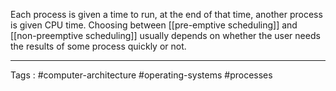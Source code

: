 Each process is given a time to run, at the end of that time, another process is given CPU time. Choosing between [[pre-emptive scheduling]] and [[non-preemptive scheduling]] usually depends on whether the user needs the results of some process quickly or not. 
___
Tags : #computer-architecture #operating-systems #processes